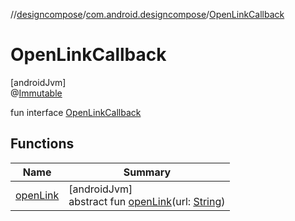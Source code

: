 //[designcompose](../../../index.md)/[com.android.designcompose](../index.md)/[OpenLinkCallback](index.md)

# OpenLinkCallback

[androidJvm]\
@[Immutable](https://developer.android.com/reference/kotlin/androidx/compose/runtime/Immutable.html)

fun interface [OpenLinkCallback](index.md)

## Functions

| Name | Summary |
|---|---|
| [openLink](open-link.md) | [androidJvm]<br>abstract fun [openLink](open-link.md)(url: [String](https://kotlinlang.org/api/latest/jvm/stdlib/kotlin/-string/index.html)) |
